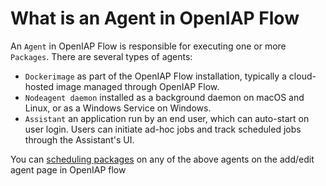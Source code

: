 # What is an Agent in OpenIAP Flow

An `Agent` in OpenIAP Flow is responsible for executing one or more `Packages`. There are several types of agents:

- `Dockerimage` as part of the OpenIAP Flow installation, typically a cloud-hosted image managed through OpenIAP Flow.
- `Nodeagent daemon` installed as a background daemon on macOS and Linux, or as a Windows Service on Windows.
- `Assistant` an application run by an end user, which can auto-start on user login. Users can initiate ad-hoc jobs and track scheduled jobs through the Assistant's UI.

You can [scheduling packages](scheduling-packages) on any of the above agents on the add/edit agent page in OpenIAP flow
